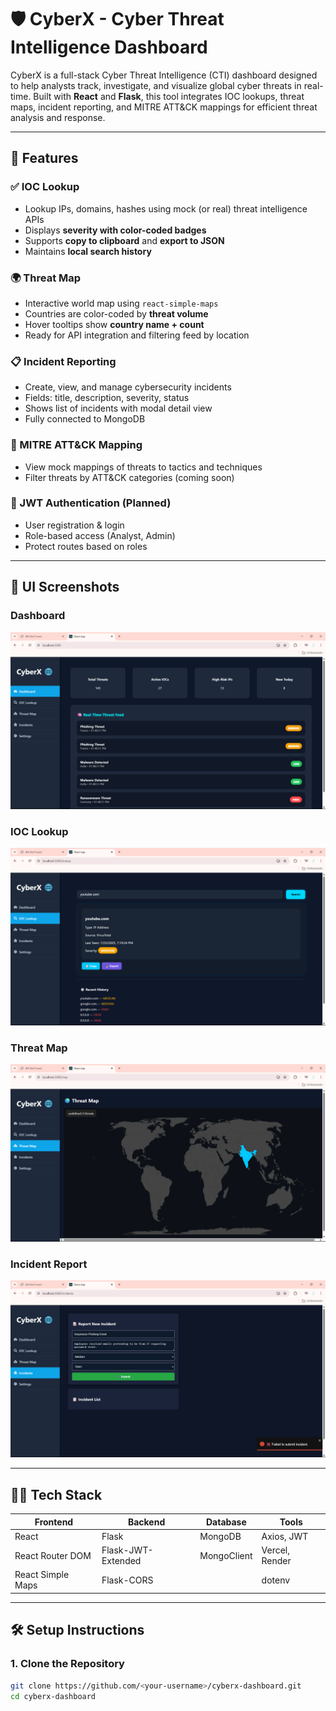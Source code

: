 # 🛡️ CyberX - Cyber Threat Intelligence Dashboard

CyberX is a full-stack Cyber Threat Intelligence (CTI) dashboard designed to help analysts track, investigate, and visualize global cyber threats in real-time. Built with **React** and **Flask**, this tool integrates IOC lookups, threat maps, incident reporting, and MITRE ATT&CK mappings for efficient threat analysis and response.

---

## 🚀 Features

### ✅ IOC Lookup

- Lookup IPs, domains, hashes using mock (or real) threat intelligence APIs
- Displays **severity with color-coded badges**
- Supports **copy to clipboard** and **export to JSON**
- Maintains **local search history**

### 🌍 Threat Map

- Interactive world map using `react-simple-maps`
- Countries are color-coded by **threat volume**
- Hover tooltips show **country name + count**
- Ready for API integration and filtering feed by location

### 📋 Incident Reporting

- Create, view, and manage cybersecurity incidents
- Fields: title, description, severity, status
- Shows list of incidents with modal detail view
- Fully connected to MongoDB

### 🎯 MITRE ATT&CK Mapping

- View mock mappings of threats to tactics and techniques
- Filter threats by ATT&CK categories (coming soon)

### 🔐 JWT Authentication (Planned)

- User registration & login
- Role-based access (Analyst, Admin)
- Protect routes based on roles

---

## 📸 UI Screenshots

### Dashboard

![Dashboard](screenshots/Dashboard.png)

### IOC Lookup

![IOC Lookup](screenshots/IOCLookup.png)

### Threat Map

![Threat Map](screenshots/ThreatMap.png)

### Incident Report

![Incidents](screenshots/Incidents.png)

---

## 🧑‍💻 Tech Stack

| Frontend          | Backend            | Database    | Tools          |
| ----------------- | ------------------ | ----------- | -------------- |
| React             | Flask              | MongoDB     | Axios, JWT     |
| React Router DOM  | Flask-JWT-Extended | MongoClient | Vercel, Render |
| React Simple Maps | Flask-CORS         |             | dotenv         |

---

## 🛠️ Setup Instructions

### 1. Clone the Repository

```bash
git clone https://github.com/<your-username>/cyberx-dashboard.git
cd cyberx-dashboard
```
